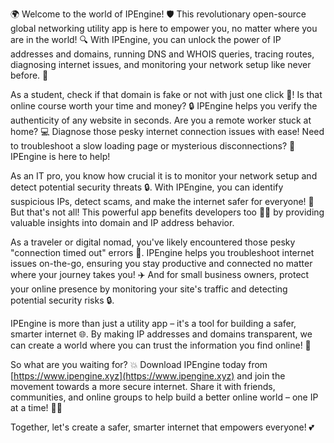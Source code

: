 🌍️ Welcome to the world of IPEngine! 🛡️ This revolutionary open-source global networking utility app is here to empower you, no matter where you are in the world! 🔍 With IPEngine, you can unlock the power of IP addresses and domains, running DNS and WHOIS queries, tracing routes, diagnosing internet issues, and monitoring your network setup like never before. 📡

As a student, check if that domain is fake or not with just one click 👀! Is that online course worth your time and money? 🔒 IPEngine helps you verify the authenticity of any website in seconds. Are you a remote worker stuck at home? 💻 Diagnose those pesky internet connection issues with ease! Need to troubleshoot a slow loading page or mysterious disconnections? 🚀 IPEngine is here to help!

As an IT pro, you know how crucial it is to monitor your network setup and detect potential security threats 🔒. With IPEngine, you can identify suspicious IPs, detect scams, and make the internet safer for everyone! 💪 But that's not all! This powerful app benefits developers too 👩‍💻 by providing valuable insights into domain and IP address behavior.

As a traveler or digital nomad, you've likely encountered those pesky "connection timed out" errors 🚫. IPEngine helps you troubleshoot internet issues on-the-go, ensuring you stay productive and connected no matter where your journey takes you! ✈️ And for small business owners, protect your online presence by monitoring your site's traffic and detecting potential security risks 🔒.

IPEngine is more than just a utility app – it's a tool for building a safer, smarter internet 🌐. By making IP addresses and domains transparent, we can create a world where you can trust the information you find online! 🙏

So what are you waiting for? 💥 Download IPEngine today from [https://www.ipengine.xyz](https://www.ipengine.xyz) and join the movement towards a more secure internet. Share it with friends, communities, and online groups to help build a better online world – one IP at a time! 🚀💪

Together, let's create a safer, smarter internet that empowers everyone! 💕